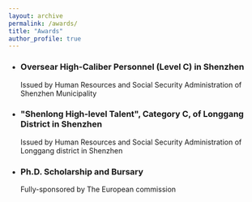 ```yaml
---
layout: archive
permalink: /awards/
title: "Awards"
author_profile: true
---
```


- ### Oversear High-Caliber Personnel (Level C) in Shenzhen<br/>
  Issued by Human Resources and Social Security Administration of Shenzhen Municipality

- ### "Shenlong High-level Talent", Category C, of Longgang District in Shenzhen<br/>
  Issued by Human Resources and Social Security Administration of Longgang district in Shenzhen

- ### Ph.D. Scholarship and Bursary<br/>
  Fully-sponsored by The European commission
